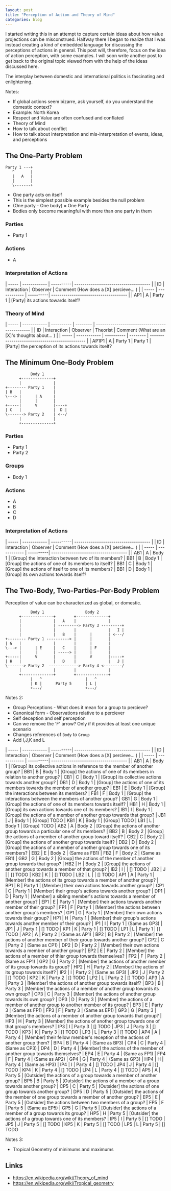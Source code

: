 ```yaml
---
layout: post
title: "Perception of Action and Theory of Mind"
categories: blog
---
```


I started writing this in an attempt to capture certain ideas
about how value projections can be misconstrued. Halfway there
I began to realize that I was instead creating a kind of
embedded language for discussing the perceptions of actions
in general. This post will, therefore, focus on the idea
of action perception, with some examples.
I will soon write another post to get back to the original topic
viewed from with the help of the ideas discussed here.

The interplay between domestic and international politics is fascinating and enlightening.

Notes:

* If global actions seem bizarre, ask yourself, do you understand the domestic context?
* Example: North Korea
* Respect and Value are often confused and conflated
* Theory of Mind
* How to talk about conflict
* How to talk about interpretation and mis-interpretation of events, ideas, and perceptions

<!--more-->

## The One-Party Problem

	Party 1 ---+
	   ^       |
	   |   A   |
	   |       |
	   \-------+

* One party acts on itself
* This is the simplest possible example besides the null problem
* (One party - One body) = One Party
* Bodies only become meaningful with more than one party in them

### Parties

* Party 1

### Actions

* A

### Interpretation of Actions

| ----- | ------------ | ----------| ------------------------------------- |
| ID    | Interaction  | Observer  | Comment (How does a [X] percieve... ) |
| ----- | ------------ | ----------| ------------------------------------- |
| AP1   | A            | Party 1   | [Party] its actions towards itself?

### Theory of Mind

| ----- | ------------ | ---------- | -------- | ---------------------------------------------- |
| ID    | Interaction  | Observer   | Theorist | Comment (What are an [X]'s thoughts about... ) |
| ----- | ------------ | ---------- | -------- | ---------------------------------------------- |
| AP1P1 | A            | Party 1    | Party 1  | [Party] the perception of its actions towards itself?


## The Minimum One-Body Problem

	           Body 1
	      +--------------+
	      |              |
	+-------- Party 1    |
	| B   |              |
	\---> |      | A     |
	      |      |       |
	+-----|      V       |----+
	| C   |              |  D |
	\-------> Party 2    | <--/
	      |              |
	      +--------------+

### Parties

* Party 1
* Party 2

### Groups

* Body 1

### Actions

* A
* B
* C
* D

### Interpretation of Actions

| ----- | ------------ | ----------| ------------------------------------- |
| ID    | Interaction  | Observer  | Comment (How does a [X] percieve... ) |
| ----- | ------------ | ----------| ------------------------------------- |
| AB1   | A            | Body 1    | [Group] the interaction between two of its members?
| BB1   | B            | Body 1    | [Group] the actions of one of its members to itself?
| BB1   | C            | Body 1    | [Group] the actions of itself to one of its members?
| BB1   | D            | Body 1    | [Group] its own actions towards itself?


## The Two-Body, Two-Parties-Per-Body Problem

Perception of value can be characterized as global, or domestic.

	           Body 1                  Body 2
	      +--------------+        +--------------+
	      |              |   A    |              |
	      |              | ---------> Party 3 ---------+
	      |              |        |              |   I |
	      |              |   B    |      |       | <---/
	+-------- Party 1 ----------> |      |       |
	| G   |              |        |      |       |
	\---> |      | E     |   C    |      | F     |
	      |      |       | -----> |      |       |
	+-----|      V       |        |      V       |-----+
	| H   |              |   D    |              |   J |
	\-------> Party 2  -------------> Party 4 <--------/
	      |              |        |              |
	      +--------------+        +--------------+
	           |   ^                   |   ^
	           | K |      Party 5      | L |
	           +---/                   +---/

Notes 2:

* Group Perceptions - What does it mean for a group to percieve?
* Canonical form - Observations relative to a perciever
* Self deception and self perception
* Can we remove the 'F' arrow? Only if it provides at least one unique scenario
* Changes references of `Body` to `Group`
* Add I,J,K and L

<!-- hoe
[ [y] ++ take 1 x ++ [last x] ++ " | " ++ [y] ++ " | " ++ x | x <- ["Group 1","Group 2","Party 1","Party 2","Party 3","Party 4","Party 5"], y <- "ABCDEFGHIJKL"]
-->

| ----- | ------------ | ----------| ------------------------------------- |
| ID    | Interaction  | Observer  | Comment (How does a [X] percieve... ) |
| ----- | ------------ | ----------| ------------------------------------- |
| AB1   | A            | Body 1    | [Group] its collective actions in reference to the member of another group?
| BB1   | B            | Body 1    | [Group] the actions of one of its members in relation to another group?
| CB1   | C            | Body 1    | [Group] its collective actions towards another group?
| DB1   | D            | Body 1    | [Group] the actions of one of its members towards the member of another group?
| EB1   | E            | Body 1    | [Group] the interactions between its members?
| FB1   | F            | Body 1    | [Group] the interactions between the members of another group?
| GB1   | G            | Body 1    | [Group] the actions of one of its members towards itself?
| HB1   | H            | Body 1    | [Group] its own actions towards one of its members?
| IB1   | I            | Body 1    | [Group] the actions of a member of another group towards that group?
| JB1   | J            | Body 1    | [Group] TODO
| KB1   | K            | Body 1    | [Group] TODO
| LB1   | L            | Body 1    | [Group] TODO
| AB2   | A            | Body 2    | [Group] the actions of another group towards a particular one of its members?
| BB2   | B            | Body 2    | [Group] the actions of a member of another group toward itself?
| CB2   | C            | Body 2    | [Group] the actions of another group towards itself?
| DB2   | D            | Body 2    | [Group] the actions of a member of another group towards one of its members?
| EB2   | E            | Body 2    | (Same as FB1)
| FB2   | F            | Body 2    | (Same as EB1)
| GB2   | G            | Body 2    | [Group] the actions of the member of another group towards that group?
| HB2   | H            | Body 2    | [Group] the actions of another group towards a member of that group?
| IB2   | I            |           | [] TODO
| JB2   | J            |           | [] TODO
| KB2   | K            |           | [] TODO
| LB2   | L            |           | [] TODO
| AP1   | A            | Party 1   | [Member] the actions of its group towards a member of another group?
| BP1   | B            | Party 1   | [Member] their own actions towards another group?
| CP1   | C            | Party 1   | [Member] their group's actions towards another group?
| DP1   | D            | Party 1   | [Member] a sibling member's actions towards a member of another group?
| EP1   | E            | Party 1   | [Member] their actions towards another member of their group?
| FP1   | F            | Party 1   | [Member] the actions between another group's members?
| GP1   | G            | Party 1   | [Member] their own actions towards their group?
| HP1   | H            | Party 1   | [Member] their group's actions towards another member of their group?
| IP1   | I            | Party 1   | (Same as GP3)
| JP1   | J            | Party 1   | [] TODO
| KP1   | K            | Party 1   | [] TODO
| LP1   | L            | Party 1   | [] TODO
| AP2   | A            | Party 2   | (Same as AP1)
| BP2   | B            | Party 2   | [Member] the actions of another member of their group towards another group?
| CP2   | C            | Party 2   | (Same as CP1)
| DP2   | D            | Party 2   | [Member] their own actions towards a member of another group?
| EP2   | E            | Party 2   | [Member] the actions of a member of thier group towards themselves?
| FP2   | F            | Party 2   | (Same as FP1)
| GP2   | G            | Party 2   | [Member] the actions of another member of its group towards its group?
| HP2   | H            | Party 2   | [Member] the actions of its group towards itself?
| IP2   | I            | Party 2   | (Same as GP3)
| JP2   | J            | Party 2   | [] TODO
| KP2   | K            | Party 2   | [] TODO
| LP2   | L            | Party 2   | [] TODO
| AP3   | A            | Party 3   | [Member] the actions of another group towards itself?
| BP3   | B            | Party 3   | [Member] the actions of a member of another group towards its own group?
| CP3   | C            | Party 3   | [Member] the actions of another group towards its own group?
| DP3   | D            | Party 3   | [Member] the actions of a member of another group to another member of its group?
| EP3   | E            | Party 3   | (Same as FP1)
| FP3   | F            | Party 3   | (Same as EP1)
| GP3   | G            | Party 3   | [Member] the actions of a member of another group towards that group?
| HP3   | H            | Party 3   | [Member] the actions of another group towards one of that group's members?
| IP3   | I            | Party 3   | [] TODO
| JP3   | J            | Party 3   | [] TODO
| KP3   | K            | Party 3   | [] TODO
| LP3   | L            | Party 3   | [] TODO
| AP4   | A            | Party 4   | [Member] their fellow member's reception of the actions of another group them?
| BP4   | B            | Party 4   | (Same as BP3)
| CP4   | C            | Party 4   | (Same as CP3)
| DP4   | D            | Party 4   | [Member] the actions of the member of another group towards themselves?
| EP4   | E            | Party 4   | (Same as FP1)
| FP4   | F            | Party 4   | (Same as AP2)
| GP4   | G            | Party 4   | (Same as GP3)
| HP4   | H            | Party 4   | (Same as HP3)
| IP4   | I            | Party 4   | [] TODO
| JP4   | J            | Party 4   | [] TODO
| KP4   | K            | Party 4   | [] TODO
| LP4   | L            | Party 4   | [] TODO
| AP5   | A            | Party 5   | [Outsider] the actions of a group towards a member of another group?
| BP5   | B            | Party 5   | [Outsider] the actions of a member of a group towards another group?
| CP5   | C            | Party 5   | [Outsider] the actions of one group towards another group?
| DP5   | D            | Party 5   | [Outsider] the actions of the member of one group towards a member of another group?
| EP5   | E            | Party 5   | [Outsider] the actions between two members of a group?
| FP5   | F            | Party 5   | (Same as EP5)
| GP5   | G            | Party 5   | [Outsider] the actions of a member of a group towards its group?
| HP5   | H            | Party 5   | [Outsider] the actions of a group towards one of its members?
| IP5   | I            | Party 5   | [] TODO
| JP5   | J            | Party 5   | [] TODO
| KP5   | K            | Party 5   | [] TODO
| LP5   | L            | Party 5   | [] TODO


Notes 3:

* Tropical Geometry of minimums and maximums

## Links

* <https://en.wikipedia.org/wiki/Theory_of_mind>
* <https://en.wikipedia.org/wiki/Tropical_geometry>

